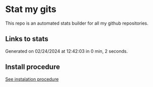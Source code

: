 # Stat my gits

This repo is an automated stats builder for all my github repositories.

## Links to stats


Generated on 02/24/2024 at 12:42:03 in 0 min, 2 seconds.

## Install procedure

[See instalation procedure](./src/install.md)
